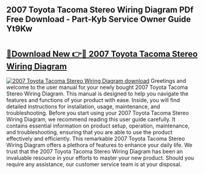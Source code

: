 ## 2007 Toyota Tacoma Stereo Wiring Diagram PDf Free Download - Part-Kyb Service Owner Guide Yt9Kw

# <h2><a href="http://dfktuu.blite.top/?on=2007+Toyota+Tacoma+Stereo+Wiring+Diagram">🔗Download New 👉🔴 2007 Toyota Tacoma Stereo Wiring Diagram</a></h2>

[![2007 Toyota Tacoma Stereo Wiring Diagram download](https://i.imgur.com/lujVjoI.png)](http://dfktuu.blite.top/?on=2007+Toyota+Tacoma+Stereo+Wiring+Diagram)
Greetings and welcome to the user manual for your newly bought 2007 Toyota Tacoma Stereo Wiring Diagram. This manual is designed to help you navigate the features and functions of your product with ease. Inside, you will find detailed instructions for installation, usage, maintenance, and troubleshooting. Before you start using your 2007 Toyota Tacoma Stereo Wiring Diagram, we recommend reading this user guide carefully. It contains essential information on product setup, operation, maintenance, and troubleshooting, ensuring that you are able to use the product effectively and efficiently. This remarkable 2007 Toyota Tacoma Stereo Wiring Diagram offers a plethora of features to enhance your daily life. We trust that the 2007 Toyota Tacoma Stereo Wiring Diagram has been an invaluable resource in your efforts to master your new product. Should you require any assistance, our customer service team is at your disposal.
